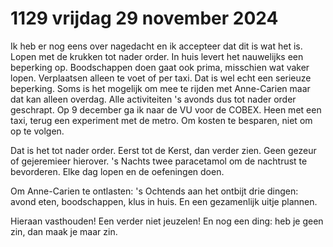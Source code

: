 # 1129 vrijdag 29 november 2024
Ik heb er nog eens over nagedacht en ik accepteer dat dit is wat het is. Lopen met de krukken tot nader order. In huis levert het nauwelijks een beperking op. Boodschappen doen gaat ook prima, misschien wat vaker lopen. Verplaatsen alleen te voet of per taxi. Dat is wel echt een serieuze beperking. Soms is het mogelijk om mee te rijden met Anne-Carien maar dat kan alleen overdag. Alle activiteiten 's avonds dus tot nader order geschrapt. Op 9 december ga ik naar de VU voor de COBEX. Heen met een taxi, terug een experiment met de metro. Om kosten te besparen, niet om op te volgen. 

Dat is het tot nader order. Eerst tot de Kerst, dan verder zien. Geen gezeur of gejeremieer hierover. 's Nachts twee paracetamol om de nachtrust te bevorderen. Elke dag lopen en de oefeningen doen. 

Om Anne-Carien te ontlasten: 's Ochtends aan het ontbijt drie dingen: avond eten, boodschappen, klus in huis. En een gezamenlijk uitje plannen.

Hieraan vasthouden! Een verder niet jeuzelen! En nog een ding: heb je geen zin, dan maak je maar zin.